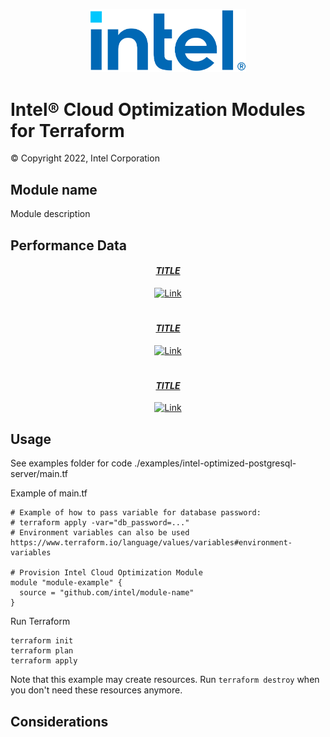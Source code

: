 
<p align="center">
  <img src="./images/logo-classicblue-800px.png" alt="Intel Logo" width="250"/>
</p>

# Intel® Cloud Optimization Modules for Terraform

© Copyright 2022, Intel Corporation

## Module name

 Module description

## Performance Data

<center>

#### [_TITLE_](_LINK_)

<p align="center">
  <a href="_LINK_">
  <img src="_LINK__" alt="Link" width="600"/>
  </a>
</p>

#

#### [_TITLE_](_LINK_)

<p align="center">
  <a href="_LINK_">
  <img src="_LINK_" alt="Link" width="600"/>
  </a>
</p>

#

#### [_TITLE_](_LINK_)

<p align="center">
  <a href="_LINK_">
  <img src="_LINK_" alt="Link" width="600"/>
  </a>
</p>


</center>

## Usage

See examples folder for code ./examples/intel-optimized-postgresql-server/main.tf

Example of main.tf

```hcl
# Example of how to pass variable for database password:
# terraform apply -var="db_password=..."
# Environment variables can also be used https://www.terraform.io/language/values/variables#environment-variables

# Provision Intel Cloud Optimization Module
module "module-example" {
  source = "github.com/intel/module-name"
}

```

Run Terraform

```hcl
terraform init  
terraform plan
terraform apply

```

Note that this example may create resources. Run `terraform destroy` when you don't need these resources anymore.

## Considerations  
